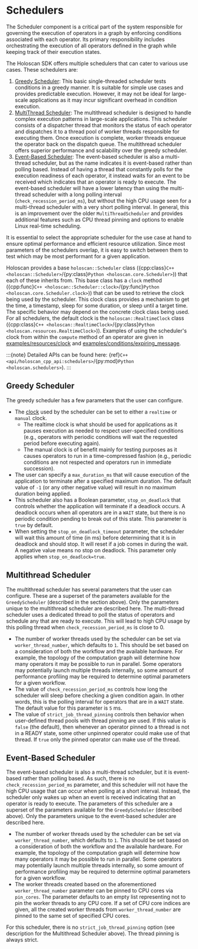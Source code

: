 # Schedulers

The Scheduler component is a critical part of the system responsible for governing the execution of operators in a graph by enforcing conditions associated with each operator. Its primary responsibility includes orchestrating the execution of all operators defined in the graph while keeping track of their execution states.

The Holoscan SDK offers multiple schedulers that can cater to various use cases. These schedulers are:

1. [Greedy Scheduler](#greedy-scheduler): This basic single-threaded scheduler tests conditions in a greedy manner. It is suitable for simple use cases and provides predictable execution. However, it may not be ideal for large-scale applications as it may incur significant overhead in condition execution.
2. [MultiThread Scheduler](#multithread-scheduler): The multithread scheduler is designed to handle complex execution patterns in large-scale applications. This scheduler consists of a dispatcher thread that monitors the status of each operator and dispatches it to a thread pool of worker threads responsible for executing them. Once execution is complete, worker threads enqueue the operator back on the dispatch queue. The multithread scheduler offers superior performance and scalability over the greedy scheduler.
3. [Event-Based Scheduler](#event-based-scheduler): The event-based scheduler is also a multi-thread scheduler, but as the name indicates it is event-based rather than polling based. Instead of having a thread that constantly polls for the execution readiness of each operator, it instead waits for an event to be received which indicates that an operator is ready to execute. The event-based scheduler will have a lower latency than using the multi-thread scheduler with a long polling interval (`check_recession_period_ms`), but without the high CPU usage seen for a multi-thread scheduler with a very short polling interval. In general, this is an improvement over the older `MultiThreadScheduler` and provides additional features such as CPU thread pinning and options to enable Linux real-time scheduling.

It is essential to select the appropriate scheduler for the use case at hand to ensure optimal performance and efficient resource utilization. Since most parameters of the schedulers overlap, it is easy to switch between them to test which may be most performant for a given application.

Holoscan provides a base `holoscan::Scheduler` class ({cpp:class}`C++ <holoscan::Scheduler>`/{py:class}`Python <holoscan.core.Scheduler>`)) that each of these inherits from. This base class has a `clock` method ({cpp:func}`C++ <holoscan::Scheduler::clock>`/{py:func}`Python <holoscan.core.Scheduler.clock>`)) that can be used to retrieve the clock being used by the scheduler. This clock class provides a mechanism to get the time, a timestamp, sleep for some duration, or sleep until a target time. The specific behavior may depend on the concrete clock class being used. For all schedulers, the default clock is the `holoscan::RealtimeClock` class ({cpp:class}`C++ <holoscan::RealtimeClock>`/{py:class}`Python <holoscan.resources.RealtimeClock>`)). Examples of using the scheduler's clock from within the `compute` method of an operator are given in [examples/resources/clock](https://github.com/nvidia-holoscan/holoscan-sdk/tree/main/examples/resources/clock) and [examples/conditions/expiring_message](https://github.com/nvidia-holoscan/holoscan-sdk/tree/main/examples/conditions/expiring_message).

:::{note}
Detailed APIs can be found here: {ref}`C++ <api/holoscan_cpp_api:schedulers>`/{py:mod}`Python <holoscan.schedulers>`).
:::

## Greedy Scheduler

The greedy scheduler has a few parameters that the user can configure.

- The [clock](./resources.md#clock) used by the scheduler can be set to either a `realtime` or `manual` clock.
  - The realtime clock is what should be used for applications as it pauses execution as needed to respect user-specified conditions (e.g., operators with periodic conditions will wait the requested period before executing again).
  - The manual clock is of benefit mainly for testing purposes as it causes operators to run in a time-compressed fashion (e.g., periodic conditions are not respected and operators run in immediate succession).
- The user can specify a `max_duration_ms` that will cause execution of the application to terminate after a specified maximum duration. The default value of `-1` (or any other negative value) will result in no maximum duration being applied.
- This scheduler also has a Boolean parameter, `stop_on_deadlock` that controls whether the application will terminate if a deadlock occurs. A deadlock occurs when all operators are in a `WAIT` state, but there is no periodic condition pending to break out of this state. This parameter is `true` by default.
- When setting the `stop_on_deadlock_timeout` parameter, the scheduler will wait this amount of time (in ms) before determining that it is in deadlock and should stop. It will reset if a job comes in during the wait. A negative value means no stop on deadlock. This parameter only applies when  `stop_on_deadlock=true`.

## Multithread Scheduler

The multithread scheduler has several parameters that the user can configure. These are a superset of the parameters available for the `GreedyScheduler` (described in the section above). Only the parameters unique to the multithread scheduler are described here. The multi-thread scheduler uses a dedicated thread to poll the status of operators and schedule any that are ready to execute. This will lead to high CPU usage by this polling thread when `check_recession_period_ms` is close to 0.

- The number of worker threads used by the scheduler can be set via `worker_thread_number`, which defaults to `1`. This should be set based on a consideration of both the workflow and the available hardware. For example, the topology of the computation graph will determine how many operators it may be possible to run in parallel. Some operators may potentially launch multiple threads internally, so some amount of performance profiling may be required to determine optimal parameters for a given workflow.
- The value of `check_recession_period_ms` controls how long the scheduler will sleep before checking a given condition again. In other words, this is the polling interval for operators that are in a `WAIT` state. The default value for this parameter is `5` ms.
- The value of `strict_job_thread_pinning` controls then behavior when user-defined thread pools with thread pinning are used. If this value is `false` (the default), then whenever an operator pinned to a thread is not in a READY state, some other unpinned operator could make use of that thread. If `true` only the pinned operator can make use of the thread.


## Event-Based Scheduler

The event-based scheduler is also a multi-thread scheduler, but it is event-based rather than polling based. As such, there is no `check_recession_period_ms` parameter, and this scheduler will not have the high CPU usage that can occur when polling at a short interval. Instead, the scheduler only wakes up when an event is received indicating that an operator is ready to execute. The parameters of this scheduler are a superset of the parameters available for the `GreedyScheduler` (described above). Only the parameters unique to the event-based scheduler are described here.

- The number of worker threads used by the scheduler can be set via `worker_thread_number`, which defaults to `1`. This should be set based on a consideration of both the workflow and the available hardware. For example, the topology of the computation graph will determine how many operators it may be possible to run in parallel. Some operators may potentially launch multiple threads internally, so some amount of performance profiling may be required to determine optimal parameters for a given workflow.
- The worker threads created based on the aforementioned `worker_thread_number` parameter can be pinned to CPU cores via `pin_cores`. The parameter defaults to an empty list representing not to pin the worker threads to any CPU core. If a set of CPU core indices are given, all the created worker threads from `worker_thread_number` are pinned to the same set of specified CPU cores.

For this scheduler, there is no `strict_job_thread_pinning` option (see description for the Multithread Scheduler above). The thread pinning is always strict.
